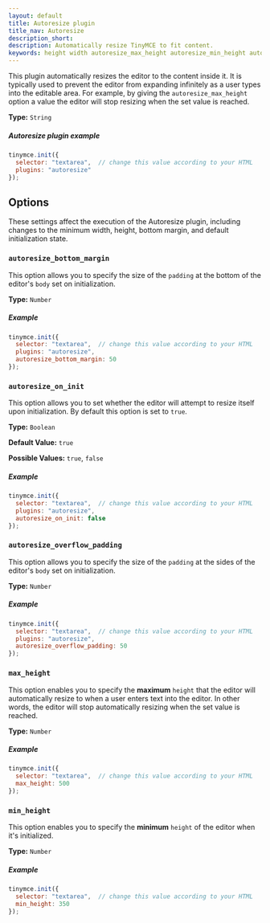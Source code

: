 ```yaml
---
layout: default
title: Autoresize plugin
title_nav: Autoresize
description_short:
description: Automatically resize TinyMCE to fit content.
keywords: height width autoresize_max_height autoresize_min_height autoresize_on_init autoresize_overflow_padding autoresize_overflow_padding
---
```


This plugin automatically resizes the editor to the content inside it. It is typically used to prevent the editor from expanding infinitely as a user types into the editable area. For example, by giving the `autoresize_max_height` option a value the editor will stop resizing when the set value is reached.

**Type:** `String`

##### Autoresize plugin example

```js
tinymce.init({
  selector: "textarea",  // change this value according to your HTML
  plugins: "autoresize"
});
```

## Options

These settings affect the execution of the Autoresize plugin, including changes to the minimum width, height, bottom margin, and default initialization state.

### `autoresize_bottom_margin`

This option allows you to specify the size of the `padding` at the bottom of the editor's `body` set on initialization.

**Type:** `Number`

##### Example

```js
tinymce.init({
  selector: "textarea",  // change this value according to your HTML
  plugins: "autoresize",
  autoresize_bottom_margin: 50
});
```

### `autoresize_on_init`

This option allows you to set whether the editor will attempt to resize itself upon initialization. By default this option is set to `true`.

**Type:** `Boolean`

**Default Value:** `true`

**Possible Values:** `true`, `false`

##### Example

```js
tinymce.init({
  selector: "textarea",  // change this value according to your HTML
  plugins: "autoresize",
  autoresize_on_init: false
});
```

### `autoresize_overflow_padding`

This option allows you to specify the size of the `padding` at the sides of the editor's `body` set on initialization.

**Type:** `Number`

##### Example

```js
tinymce.init({
  selector: "textarea",  // change this value according to your HTML
  plugins: "autoresize",
  autoresize_overflow_padding: 50
});
```

### `max_height`

This option enables you to specify the **maximum** `height` that the editor will automatically resize to when a user enters text into the editor. In other words, the editor will stop automatically resizing when the set value is reached.

**Type:** `Number`

##### Example

```js
tinymce.init({
  selector: "textarea",  // change this value according to your HTML
  max_height: 500
});
```

### `min_height`

This option enables you to specify the **minimum** `height` of the editor when it's initialized.

**Type:** `Number`

##### Example

```js
tinymce.init({
  selector: "textarea",  // change this value according to your HTML
  min_height: 350
});
```